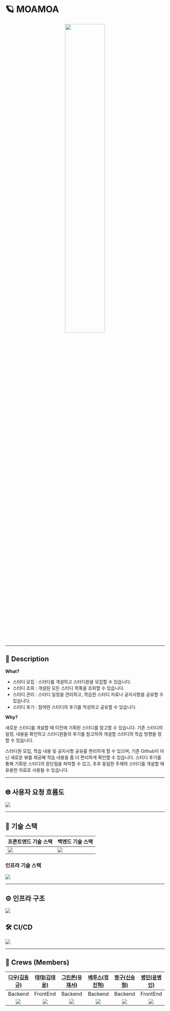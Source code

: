 # 🪐 MOAMOA

<p align="center">
  <img src="https://user-images.githubusercontent.com/61091307/195328070-acd1d81f-2818-4931-be2c-f54e8365d30f.png" width="50%" />
</p>

---

## 📝 Description

**What?**

- 스터디 모집 : 스터디를 개설하고 스터디원을 모집할 수 있습니다.
- 스터디 조회 : 개설된 모든 스터디 목록을 조회할 수 있습니다.
- 스터디 관리 : 스터디 일정을 관리하고, 학습한 스터디 자료나 공지사항을 공유할 수 있습니다.
- 스터디 후기 : 참여한 스터디의 후기를 작성하고 공유할 수 있습니다.

**Why?**

새로운 스터디를 개설할 때 이전에 기획된 스터디를 참고할 수 있습니다. 기존 스터디의 일정, 내용을 확인하고 스터디원들의 후기를 참고하여 개설할 스터디의 학습 방향을 정할 수 있습니다.

스터디원 모집, 학습 내용 및 공지사항 공유를 편리하게 할 수 있으며, 기존 Github이 아닌 새로운 뷰를 제공해 학습 내용을 좀 더 편리하게 확인할 수 있습니다. 스터디 후기를 통해 기획된 스터디의 장단점을 파악할 수 있고, 추후 동일한 주제의 스터디를 개설할 때 유용한 자료로 사용될 수 있습니다.

---

## 🌐 사용자 요청 흐름도

<p align="left">
  <img src="https://user-images.githubusercontent.com/61091307/195348433-2d28a9e4-1adb-4d13-a640-bd4e522048cb.png" />
</p>

---
## 🚀 기술 스택
| 프론트엔드 기술 스택                                                                                                | 백엔드 기술 스택                                                                                                    |
| ------------------------------------------------------------------------------------------------------------------- | ------------------------------------------------------------------------------------------------------------------- |
| <img src="https://user-images.githubusercontent.com/68623798/198697857-e6bf9b3b-69a2-4c08-9c9b-acecfeeb5279.png" /> | <img src="https://user-images.githubusercontent.com/61091307/195329972-3a9c93f8-1e0c-4d5a-b3b6-8d5f065b6dc2.png" /> |

### 인프라 기술 스택

<p align="left">
  <img src="https://user-images.githubusercontent.com/61091307/195334688-66c0aea8-dc30-40b8-b57b-71e9b0f94318.png" />
</p>

---

## ⚙️ 인프라 구조

<p align="left">
  <img src="https://user-images.githubusercontent.com/61091307/195333113-76b5549a-ad10-456c-9746-34886f13137f.png" />
</p>

## 🛠 CI/CD

<p align="left">
  <img src="https://user-images.githubusercontent.com/61091307/195333213-41325640-1fb8-45ca-a335-995b0da1e20c.png" />
</p>

---

## 🙂 Crews (Members)

|             [디우(김동규)](https://github.com/tco0427)             |             [태태(김태윤)](https://github.com/nan-noo)             |          [그린론(유재서)](https://github.com/jaejae-yoo)           |           [베루스(정진혁)](https://github.com/wilgur513)           |             [짱구(신승철)](https://github.com/sc0116)              |           [병민(윤병인)](https://github.com/airman5573)            |
| :----------------------------------------------------------------: | :----------------------------------------------------------------: | :----------------------------------------------------------------: | :----------------------------------------------------------------: | :----------------------------------------------------------------: | :----------------------------------------------------------------: |
|                              Backend                               |                              FrontEnd                              |                              Backend                               |                              Backend                               |                              Backend                               |                              FrontEnd                              |
| <img src="https://avatars.githubusercontent.com/u/57028386?v=4" /> | <img src="https://avatars.githubusercontent.com/u/54002105?v=4" /> | <img src="https://avatars.githubusercontent.com/u/61091307?v=4" /> | <img src="https://avatars.githubusercontent.com/u/25394140?v=4" /> | <img src="https://avatars.githubusercontent.com/u/47477359?v=4" /> | <img src="https://avatars.githubusercontent.com/u/68623798?v=4" /> |
